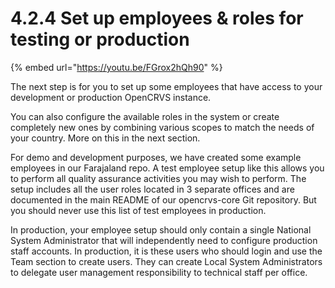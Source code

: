 # 4.2.4 Set up employees & roles for testing or production

{% embed url="https://youtu.be/FGrox2hQh90" %}

The next step is for you to set up some employees that have access to your development or production OpenCRVS instance.

You can also configure the available roles in the system or create completely new ones by combining various scopes to match the needs of your country. More on this in the next section.

For demo and development purposes, we have created some example employees in our Farajaland repo. A test employee setup like this allows you to perform all quality assurance activities you may wish to perform. The setup includes all the user roles located in 3 separate offices and are documented in the main README of our opencrvs-core Git repository. But you should never use this list of test employees in production.

In production, your employee setup should only contain a single National System Administrator that will independently need to configure production staff accounts. In production, it is these users who should login and use the Team section to create users.  They can create Local System Administrators to delegate user management responsibility to technical staff per office.

